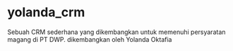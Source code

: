 # yolanda_crm
Sebuah CRM sederhana yang dikembangkan untuk memenuhi persyaratan magang di PT DWP. dikembangkan oleh Yolanda Oktafia
